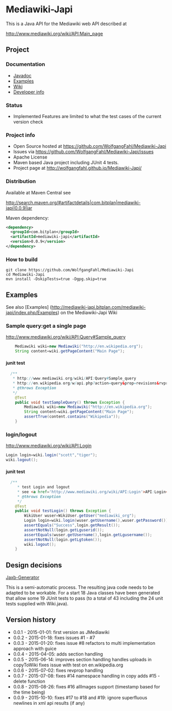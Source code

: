 Mediawiki-Japi
==============

This is a Java API for the Mediawiki web API described at 

http://www.mediawiki.org/wiki/API:Main_page

## Project 

### Documentation
* [Javadoc](http://wolfgangfahl.github.io/Mediawiki-Japi/apidocs/index.html)
* [Examples](http://mediawiki-japi.bitplan.com/mediawiki-japi/index.php/Examples)
* [Wiki](http://mediawiki-japi.bitplan.com)
* [Developer info](http://mediawiki-japi.bitplan.com/mediawiki-japi/index.php/Developer_Info)

### Status
- Implemented Features are limited to what the test cases of the current version check

### Project info
* Open Source hosted at https://github.com/WolfgangFahl/Mediawiki-Japi
* Issues via https://github.com/WolfgangFahl/Mediawiki-Japi/issues
* Apache License
* Maven based Java project including JUnit 4 tests.
* Project page at http://wolfgangfahl.github.io/Mediawiki-Japi/

### Distribution
Available at Maven Central see 

http://search.maven.org/#artifactdetails|com.bitplan|mediawiki-japi|0.0.9|jar

Maven dependency:

```xml
<dependency>
  <groupId>com.bitplan</groupId>
  <artifactId>mediawiki-japi</artifactId>
  <version>0.0.9</version>
</dependency>
```

### How to build
```
git clone https://github.com/WolfgangFahl/Mediawiki-Japi
cd Mediawiki-Japi
mvn install -DskipTests=true -Dgpg.skip=true
```

## Examples
See also [Examples] (http://mediawiki-japi.bitplan.com/mediawiki-japi/index.php/Examples) on the Mediawiki-Japi Wiki

### Sample query:get a single page
http://www.mediawiki.org/wiki/API:Query#Sample_query

```java
	Mediawiki wiki=new Mediawiki("http://en.wikipedia.org");
	String content=wiki.getPageContent("Main Page");
```		

#### junit test
```java
  /**
   * http://www.mediawiki.org/wiki/API:Query#Sample_query
   * http://en.wikipedia.org/w/api.php?action=query&prop=revisions&rvprop=content&titles=Main%20Page&format=xml
   * @throws Exception 
   */
	@Test
	public void testSampleQuery() throws Exception {
		Mediawiki wiki=new Mediawiki("http://en.wikipedia.org");
		String content=wiki.getPageContent("Main Page");
		assertTrue(content.contains("Wikipedia"));
	}
```		

### login/logout
http://www.mediawiki.org/wiki/API:Login

```java
Login login=wiki.login("scott","tiger");
wiki.logout();
```		

#### junit test
```java
  /**
	 * test Login and logout 
	 * see <a href='http://www.mediawiki.org/wiki/API:Login'>API:Login</a>
	 * @throws Exception
	 */
	@Test
	public void testLogin() throws Exception {
		WikiUser wuser=WikiUser.getUser("mediawiki_org");
		Login login=wiki.login(wuser.getUsername(),wuser.getPassword());
		assertEquals("Success",login.getResult());
		assertNotNull(login.getLguserid());
		assertEquals(wuser.getUsername(),login.getLgusername());
		assertNotNull(login.getLgtoken());
		wiki.logout();
	}
```		

## Design decisions
[Jaxb-Generator](http://mediawiki-japi.bitplan.com/mediawiki-japi/index.php/Jaxbgenerator)

This is a semi-automatic process. The resulting java code needs to be adapted to be workable. For a start
18 Java classes have been generated that allow some 19 JUnit tests to pass (to a total of 43 including the 24
unit tests supplied with Wiki.java).
  
## Version history
* 0.0.1 - 2015-01-01: first version as JMediawiki
* 0.0.2 - 2015-01-18: fixes issues #1 - #7 
* 0.0.3 - 2015-01-20: fixes issue #8 refactors to multi implementation approach with guice
* 0.0.4 - 2015-04-05: adds section handling
* 0.0.5 - 2015-06-14: improves section handling 
                      handles uploads in copyToWiki
											fixes issue with test on en.wikipedia.org
* 0.0.6 - 2015-07-02: fixes revprop handling											
* 0.0.7 - 2015-07-08: fixes #14 namespace handling in copy 
                      adds #15 - delete function
* 0.0.8 - 2015-08-26: fixes #16 allImages support (timestamp based for the time being)  
* 0.0.9 - 2015-10-10: fixes #17 to #18 and #19: ignore superfluous newlines in xml api results (if any)                    
